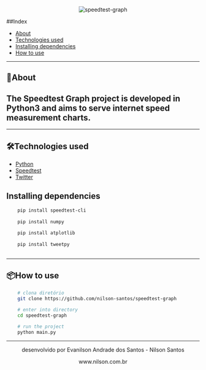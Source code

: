<div style="text-align:center">
    <img align="center" src="https://ik.imagekit.io/nilson/speedtest-graph_BoDeoAFntH.jpg" alt="speedtest-graph">
</div>

##Index
- [About](-About)
- [Technologies used](-Technologies-used)
- [Installing dependencies](-Installing-dependencies)
- [How to use](-How-to-use)
---
## 📑About
The **Speedtest Graph** project is developed in Python3 and aims to serve internet speed measurement charts.
---
---
## 🛠Technologies used
- [Python](https://www.python.org/)
- [Speedtest](https://www.speedtest.net/)
- [Twitter](https://twitter.com/)

## Installing dependencies
```bash
    pip install speedtest-cli
    
    pip install numpy
    
    pip install atplotlib
    
    pip install tweetpy
    
```
---
## 📦How to use

```bash
    # clona diretório
    git clone https://github.com/nilson-santos/speedtest-graph
    
    # enter into directory
    cd speedtest-graph

    # run the project
    python main.py
```
---
<p align="center">
desenvolvido por Evanilson Andrade dos Santos - Nilson Santos
</p>
<p align="center">
www.nilson.com.br
</p>